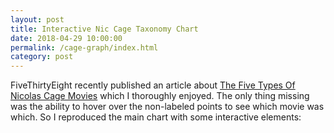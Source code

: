 ```yaml
---
layout: post
title: Interactive Nic Cage Taxonomy Chart
date: 2018-04-29 10:00:00
permalink: /cage-graph/index.html
category: post
---
```


<link rel="stylesheet" type="text/css" href="/posts/cageGraph/css/style.css">

FiveThirtyEight recently published an article about [The Five Types Of Nicolas Cage Movies](https://fivethirtyeight.com/features/the-five-types-of-nicolas-cage-movies/) which I thoroughly enjoyed. The only thing missing was the ability to hover over the non-labeled points to see which movie was which. So I reproduced the main chart with some interactive elements:

<div id='viz'>
<svg width="960" height="500"></svg>
</div>

<script src="/posts/cageGraph/js/d3.v4.min.js" type="text/javascript"></script>
<script src="/posts/cageGraph/js/script.js" type="text/javascript"></script>
